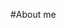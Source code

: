 #About me

<!--
**LING-6150/LING-6150** is a ✨ _special_ ✨ repository because its `README.md` (this file) appears on your GitHub profile.

Here are some ideas to get you started:

- 🔭 I’m currently working on study
- 🌱 I’m currently learning Java, SQL and web design
- 👯 I’m looking to collaborate on professors
- 🤔 I’m looking for help with coding knowledges
- 💬 Ask me about my interests, my dreams and my life goals
- 📫 How to reach me: duan.lin@northeastern.edu
- 😄 Pronouns: active, high execution capability， bold
- ⚡ Fun fact: I really like to travel a lot.
-->
